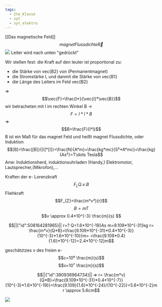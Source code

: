 ```yaml
---
tags:
  - 2te_Klasse
  - syt
  - syt_elektro
---
```

[[Das magnetische Feld]]
$$magnet Flussdichte \vec{R}$$
![](kraft%20wirkung%20im%20magnetischen%20Feld%2030-04-2024-57.excalidraw.svg)
Leiter wird nach unten "gedrückt"

Wir stellen fest: die Kraft auf den leuter ist proportional zu:
- die Stärke von vec{B2} von (Permanentmagnet)
- die Stromstärke I, und danmit die Stärke von vec{B1}
- die Länge des Leiters im Feld vec{B2}

⇒ 
$$\vec{F}=\frac{I*}{\vec{l}*\vec{B}}$$
wir betracheten mit l im rechten Winkel B →
$$F=I*l*B$$
⇒ $$B=\frac{F}{I*l}$$
B ist ein Maß für das magnet Feld und heißt magnet Flussdichte, oder Induktion
$$[B]=\frac{[B]}{[I]*[l]}=\frac{N}{A*m}=\frac{kg*mc}{S²*A*mc}=\frac{kg}{As²}=T\dots Tesla$$
Anw: Induktionsherd, induktionsuhrladen (Handy,) Elektromotor, Lautsprecher,(Mikrofon),...

Kraften der e-
Lorenzkraft $$F_{L}Q.v.B$$
Fliehkraft
$$F_{Z}=\frac{m*v²}{r}$$
$$B=mT$$
$$v \approx 0.4*10^{-3} \frac{m}{s} $$
```math
||{"id":508164281965}||

r=?
Q=1.6*10^{-19}As
m=9.109*10^{-31}kg
r= \frac{m*v}{Q*B}=\frac{9.109*10^{-31}*0.4*10^{-3}}{10^{-3}*1.6*10^{-10}}m=
=\frac{9.109*0.4}{1.6}*10^{-12}=2.4*10^{-12}m
```
geschätztzes v des freien e-
$$c=10⁸ \frac{m}{s}$$
$$v=10⁷ \frac{m}{s}$$
```math
||{"id":390936964734}||

⇒ 
r= \frac{m*v}{Q*B}=\frac{9.109*10^{-31}*0.4*10^{-7}}{10^{-3}*1.6*10^{-19}}=\frac{9.109}{1.6}*10^{-24}/{10^{-22}}=5.6*10^{-2}m
r \approx 5.6cm
```
![](Bsp%20Halbsonde.excalidraw.svg)